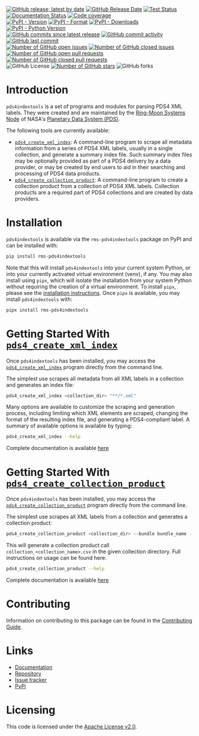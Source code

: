 [![GitHub release; latest by date](https://img.shields.io/github/v/release/SETI/rms-pds4indextools)](https://github.com/SETI/rms-pds4indextools/releases)
[![GitHub Release Date](https://img.shields.io/github/release-date/SETI/rms-pds4indextools)](https://github.com/SETI/rms-pds4indextools/releases)
[![Test Status](https://img.shields.io/github/actions/workflow/status/SETI/rms-pds4indextools/run-tests.yml?branch=main)](https://github.com/SETI/rms-pds4indextools/actions)
[![Documentation Status](https://readthedocs.org/projects/rms-pds4indextools/badge/?version=latest)](https://rms-pds4indextools.readthedocs.io/en/latest/?badge=latest)
[![Code coverage](https://img.shields.io/codecov/c/github/SETI/rms-pds4indextools/main?logo=codecov)](https://codecov.io/gh/SETI/rms-pds4indextools)
<br />
[![PyPI - Version](https://img.shields.io/pypi/v/rms-pds4indextools)](https://pypi.org/project/rms-pds4indextools)
[![PyPI - Format](https://img.shields.io/pypi/format/rms-pds4indextools)](https://pypi.org/project/rms-pds4indextools)
[![PyPI - Downloads](https://img.shields.io/pypi/dm/rms-pds4indextools)](https://pypi.org/project/rms-pds4indextools)
[![PyPI - Python Version](https://img.shields.io/pypi/pyversions/rms-pds4indextools)](https://pypi.org/project/rms-pds4indextools)
<br />
[![GitHub commits since latest release](https://img.shields.io/github/commits-since/SETI/rms-pds4indextools/latest)](https://github.com/SETI/rms-pds4indextools/commits/main/)
[![GitHub commit activity](https://img.shields.io/github/commit-activity/m/SETI/rms-pds4indextools)](https://github.com/SETI/rms-pds4indextools/commits/main/)
[![GitHub last commit](https://img.shields.io/github/last-commit/SETI/rms-pds4indextools)](https://github.com/SETI/rms-pds4indextools/commits/main/)
<br />
[![Number of GitHub open issues](https://img.shields.io/github/issues-raw/SETI/rms-pds4indextools)](https://github.com/SETI/rms-pds4indextools/issues)
[![Number of GitHub closed issues](https://img.shields.io/github/issues-closed-raw/SETI/rms-pds4indextools)](https://github.com/SETI/rms-pds4indextools/issues)
[![Number of GitHub open pull requests](https://img.shields.io/github/issues-pr-raw/SETI/rms-pds4indextools)](https://github.com/SETI/rms-pds4indextools/pulls)
[![Number of GitHub closed pull requests](https://img.shields.io/github/issues-pr-closed-raw/SETI/rms-pds4indextools)](https://github.com/SETI/rms-pds4indextools/pulls)
<br />
![GitHub License](https://img.shields.io/github/license/SETI/rms-pds4indextools)
[![Number of GitHub stars](https://img.shields.io/github/stars/SETI/rms-pds4indextools)](https://github.com/SETI/rms-pds4indextools/stargazers)
![GitHub forks](https://img.shields.io/github/forks/SETI/rms-pds4indextools)

# Introduction

`pds4indextools` is a set of programs and modules for parsing PDS4 XML labels.
They were created and are maintained by the [Ring-Moon Systems Node](https://pds-rings.seti.org)
of NASA's [Planetary Data System (PDS)](https://pds.nasa.gov).

The following tools are currently available:

- [`pds4_create_xml_index`](https://rms-pds4indextools.readthedocs.io/en/latest/pds4_create_xml_index.html):
  A command-line program to scrape all metadata information from a series of PDS4 XML
  labels, usually in a single collection, and generate a summary index file. Such summary
  index files may be optionally provided as part of a PDS4 delivery by a data provider,
  or may be created by end users to aid in their searching and processing of PDS4
  data products.
- [`pds4_create_collection_product`](https://rms-pds4indextools.readthedocs.io/en/latest/pds4_create_collection_product.html):
  A command-line program to create a collection product from a collection of PDS4 XML
  labels. Collection products are a required part of PDS4 collections and are created by
  data providers.

# Installation

`pds4indextools` is available via the `rms-pds4indextools` package on PyPI and
can be installed with:

```sh
pip install rms-pds4indextools
```

Note that this will install `pds4indextools` into your current system Python, or into your
currently activated virtual environment (venv), if any. You may also install using `pipx`,
which will isolate the installation from your system Python without requiring the creation
of a virtual environment. To install `pipx`, please see the [installation
instructions](https://pipx.pypa.io/stable/installation/). Once `pipx` is available, you
may install `pds4indextools` with:

```sh
pipx install rms-pds4indextools
```

# Getting Started With [`pds4_create_xml_index`](https://rms-pds4indextools.readthedocs.io/en/latest/pds4_create_xml_index.html)

Once `pds4indextools` has been installed, you may access the
[`pds4_create_xml_index`](https://rms-pds4indextools.readthedocs.io/en/latest/pds4_create_xml_index.html)
program directly from the command line.

The simplest use scrapes all metadata from all XML labels in a collection and generates an
index file:

```sh
pds4_create_xml_index <collection_dir> "**/*.xml"
```

Many options are available to customize the scraping and generation process, including
limiting which XML elements are scraped, changing the format of the resulting index file,
and generating a PDS4-compliant label. A summary of available options is available
by typing:

```sh
pds4_create_xml_index --help
```

Complete documentation is available [here](https://rms-pds4indextools.readthedocs.io/en/latest/pds4_create_xml_index.html)


# Getting Started With [`pds4_create_collection_product`](https://rms-pds4indextools.readthedocs.io/en/latest/pds4_create_collection_product.html)

Once `pds4indextools` has been installed, you may access the
[`pds4_create_collection_product`](https://rms-pds4indextools.readthedocs.io/en/latest/pds4_create_collection_product.html)
program directly from the command line.

The simplest use scrapes all XML labels from a collection and generates a collection product:

```sh
pds4_create_collection_product <collection_dir> --bundle bundle_name --collection collection_name
```

This will generate a collection product call ``collection_<collection_name>.csv`` in the
given collection directory. Full instructions on usage can be found here:

```sh
pds4_create_collection_product --help
```

Complete documentation is available [here](https://rms-pds4indextools.readthedocs.io/en/latest/pds4_create_collection_product.html)


# Contributing

Information on contributing to this package can be found in the
[Contributing Guide](https://github.com/SETI/rms-pds4indextools/blob/main/CONTRIBUTING.md).

# Links

- [Documentation](https://rms-pds4indextools.readthedocs.io)
- [Repository](https://github.com/SETI/rms-pds4indextools)
- [Issue tracker](https://github.com/SETI/rms-pds4indextools/issues)
- [PyPi](https://pypi.org/project/rms-pds4indextools)

# Licensing

This code is licensed under the [Apache License v2.0](https://github.com/SETI/rms-pds4indextools/blob/main/LICENSE).
